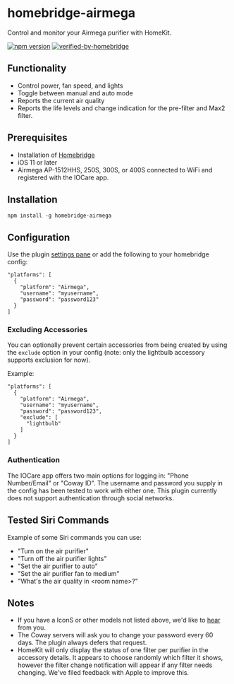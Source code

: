 # homebridge-airmega

Control and monitor your Airmega purifier with HomeKit.

[![npm version](http://img.shields.io/npm/v/@ohmantics/homebridge-airmega.svg)](https://npmjs.org/package/@ohmantics/homebridge-airmega) [![verified-by-homebridge](https://badgen.net/badge/homebridge/verified/purple)](https://github.com/homebridge/homebridge/wiki/Verified-Plugins)

## Functionality

* Control power, fan speed, and lights
* Toggle between manual and auto mode
* Reports the current air quality
* Reports the life levels and change indication for the pre-filter and Max2 filter.

## Prerequisites

* Installation of [Homebridge](https://github.com/nfarina/homebridge)
* iOS 11 or later
* Airmega AP-1512HHS, 250S, 300S, or 400S connected to WiFi and registered with the IOCare app.

## Installation

```
npm install -g homebridge-airmega
```

## Configuration

Use the plugin [settings pane](https://www.npmjs.com/package/homebridge-config-ui-x) or add the following to your homebridge config:

```
"platforms": [
  {
    "platform": "Airmega",
    "username": "myusername",
    "password": "password123"
  }
]
```

### Excluding Accessories

You can optionally prevent certain accessories from being created by using the `exclude` option in your config (note: only the lightbulb accessory supports exclusion for now).

Example:

```
"platforms": [
  {
    "platform": "Airmega",
    "username": "myusername",
    "password": "password123",
    "exclude": [
      "lightbulb"
    ]
  }
]
```

### Authentication

The IOCare app offers two main options for logging in: "Phone Number/Email" or "Coway ID". The username and password you supply in the config has been tested to work with either one. This plugin currently does not support authentication through social networks.

## Tested Siri Commands

Example of some Siri commands you can use:

* "Turn on the air purifier"
* "Turn off the air purifier lights"
* "Set the air purifier to auto"
* "Set the air purifier fan to medium"
* "What's the air quality in \<room name\>?"

## Notes

* If you have a IconS or other models not listed above, we'd like to [hear](https://github.com/ohmantics/homebridge-airmega/issues) from you.
* The Coway servers will ask you to change your password every 60 days. The plugin always defers that request.
* HomeKit will only display the status of one filter per purifier in the accessory details. It appears to choose randomly which filter it shows, however the filter change notification will appear if any filter needs changing. We've filed feedback with Apple to improve this.